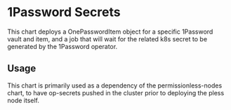 # 1Password Secrets

This chart deploys a OnePasswordItem object for a specific 1Password vault and item, and a job that will wait for the related k8s secret to be generated by the 1Password operator.

## Usage

This chart is primarily used as a dependency of the permissionless-nodes chart, to have op-secrets pushed in the cluster prior to deploying the pless node itself.
